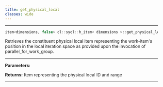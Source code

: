 ```yaml
---
title: get_physical_local
classes: wide
---
```



---

```cpp
item<dimensions, false> cl::sycl::h_item< dimensions >::get_physical_local() const
```


Retrieves the constituent physical local item representing the work-item's position in the local iteration space as provided upon the invocation of parallel_for_work_group. 


---
**Parameters:**

**Returns:** Item representing the physical local ID and range 

---
